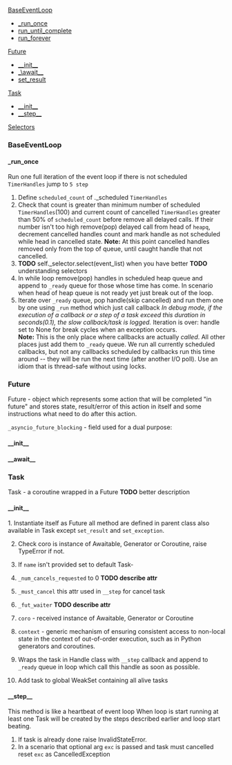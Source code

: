 [BaseEventLoop](#loop)
- [\_run\_once](#runonce)
- [run_until_complete](#run_until_complete)
- [run_forever](#run_forever)

[Future](#future)
- [\_\_init\_\_](#future__init__)
- [\_\await\_\_](#future__await__)
- [set_result](#future_set_result)

[Task](#task)
- [\_\_init\_\_](#task__init__)
- [\_\_step\_\_](#task__step__)

[Selectors](#selectors)

<a id="loop"><h3>BaseEventLoop</h3></a>

<a id="runonce"><h4>_run_once</h4></a>

Run one full iteration of the event loop if there is not scheduled 
`TimerHandles` jump to `5 step`

1. Define `scheduled_count` of .\_scheduled `TimerHandles`
2. Check that count is greater than minimum number of scheduled
   `TimerHandles`(100)
   and current count of cancelled `TimerHandles` greater than 50%
   of `scheduled_count` before remove all delayed calls. If their number isn't
   too high remove(pop) delayed call from head of `heapq`, decrement cancelled
   handles count and mark handle as not scheduled while head in cancelled state.
   **Note:**
   At this point cancelled handles removed only from the top of queue, until
   caught handle that not cancelled.
3. **TODO** self._selector.select(event_list) when you have better
   **TODO** understanding selectors
4. In while loop remove(pop) handles in scheduled heap queue and append
   to `_ready` queue for those whose time has come. In scenario when head of
   heap queue is not ready yet just break out of the loop.
5. Iterate over `_ready` queue, pop handle(skip cancelled) and run them one by
   one using `_run` method which just call callback
   *In debug mode, if the execution of a callback or a step of a task exceed
   this duration in seconds(0.1), the slow callback/task is logged.*
   Iteration is over: handle set to None for break cycles when an exception
   occurs.   
   **Note:**
   This is the only place where callbacks are actually *called*. All other
   places just add them to `_ready` queue. We run all currently scheduled
   callbacks, but not any callbacks scheduled by callbacks run this time around
   -- they will be run the next time (after another I/O poll). Use an idiom that
   is thread-safe without using locks.
   


<a id="future"><h3>Future</h3></a>

Future - object which represents some action that will be completed 
"in future" and stores state, result/error of this action in itself and 
some instructions what need to do after this action.

`_asyncio_future_blocking` - field used for a dual purpose:

<a id="future__init__"><h4>\_\_init\_\_</h4></a>

<a id="future__await__"><h4>\_\_await\_\_</h4></a>

<a id="task"><h3>Task</h3></a>
Task - a coroutine wrapped in a Future
**TODO** better description

<a id="task__init__"><h4>\_\_init\_\_</h4></a>
1. 
Instantiate itself as Future all method are defined in parent 
class also available in Task except `set_result` and `set_exception`.
   
2. Check coro is instance of Awaitable, Generator or Coroutine, raise
TypeError if not.
   
3. If `name` isn't provided set to default Task-<next value in sequence>
4. `_num_cancels_requested` to 0 **TODO describe attr**
5. `_must_cancel` this attr used in `__step` for cancel task
6. `_fut_waiter` **TODO describe attr** 
7. `coro` - received instance of Awaitable, Generator or Coroutine
8. `context` -  generic mechanism of ensuring consistent access
   to non-local state in the context of out-of-order execution,
   such as in Python generators and coroutines.   
9. Wraps the task in Handle class with `__step` callback and append
to `_ready` queue in loop which call this handle as soon as possible.
   
10. Add task to global WeakSet containing all alive tasks


<a id="task__step__"><h4>\_\_step\_\_</h4></a>
This method is like a heartbeat of event loop
When loop is start running at least one Task will be created by the steps
described earlier and loop start beating.

1. If task is already done raise InvalidStateError.
2. In a scenario that optional arg  `exc` is passed  and task must cancelled
reset `exc` as CancelledException

